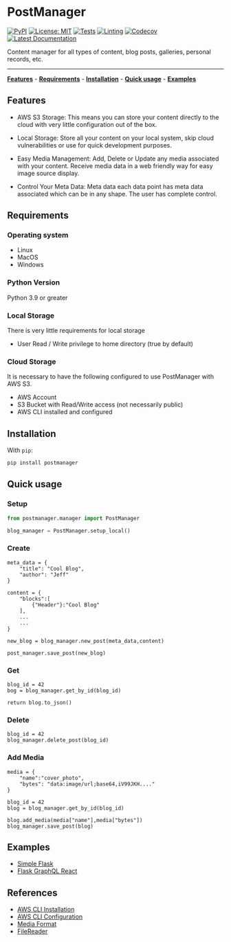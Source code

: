 # PostManager

[![PyPI](https://img.shields.io/pypi/v/postmanager.svg)](https://pypi.python.org/pypi/postmanager)
[![License: MIT](https://img.shields.io/badge/license-MIT-blue)](https://github.com/subaquatic-pierre/postmanager/blob/main/LICENSE)
[![Tests](https://github.com/subaquatic-pierre/postmanager/workflows/Tests/badge.svg)](https://github.com/subaquatic-pierre/postmanager/actions/workflows/1_tests.yml)
[![Linting](https://github.com/subaquatic-pierre/postmanager/workflows/Linting/badge.svg)](https://github.com/subaquatic-pierre/postmanager/actions/workflows/3_linting.yml)
[![Codecov](https://codecov.io/gh/subaquatic-pierre/postmanager/branch/main/graph/badge.svg?token=lQUanTQKRO)](https://codecov.io/gh/subaquatic-pierre/postmanager)
[![Latest Documentation](https://img.shields.io/badge/docs-latest-brightgreen)](https://subaquatic-pierre.github.io/postmanager)

Content manager for all types of content, blog posts, galleries, personal records, etc.

---

**[Features](#features)** - **[Requirements](#requirements)** - **[Installation](#installation)** - **[Quick usage](#quick-usage)** - **[Examples](#examples)**

## Features

- AWS S3 Storage: This means you can store your content directly to the cloud with very little configuration out of the box.

- Local Storage: Store all your content on your local system, skip cloud vulnerabilities or use for quick development purposes.

- Easy Media Management: Add, Delete or Update any media associated with your content. Receive media data in a web friendly way for easy image source display.

- Control Your Meta Data: Meta data each data point has meta data associated which can be in any shape. The user has complete control.

## Requirements

### Operating system

- Linux
- MacOS
- Windows

### Python Version

Python 3.9 or greater

### Local Storage

There is very little requirements for local storage

- User Read / Write privilege to home directory (true by default)

### Cloud Storage

It is necessary to have the following configured to use PostManager with AWS S3.

- AWS Account
- S3 Bucket with Read/Write access (not necessarily public)
- AWS CLI installed and configured

## Installation

With `pip`:

```bash
pip install postmanager
```

## Quick usage

### Setup

```python title="main.py"
from postmanager.manager import PostManager

blog_manager = PostManager.setup_local()

```

### Create

```
meta_data = {
    "title": "Cool Blog",
    "author": "Jeff"
}

content = {
    "blocks":[
        {"Header"}:"Cool Blog"
    ],
    ...
    ...
}

new_blog = blog_manager.new_post(meta_data,content)

post_manager.save_post(new_blog)
```

### Get

```
blog_id = 42
bog = blog_manager.get_by_id(blog_id)

return blog.to_json()
```

### Delete

```
blog_id = 42
blog_manager.delete_post(blog_id)
```

### Add Media

```
media = {
    "name":"cover_photo",
    "bytes": "data:image/url;base64,iV99JKH...."
}

blog_id = 42
blog = blog_manager.get_by_id(blog_id)

blog.add_media(media["name"],media["bytes"])
blog_manager.save_post(blog)
```

## Examples

- [Simple Flask](https://github.com/subaquatic-pierre/postmanager-flask-example)
- [Flask GraphQL React](https://github.com/subaquatic-pierre/postmanager-flask-example)

## References

- [AWS CLI Installation](https://docs.aws.amazon.com/cli/latest/userguide/getting-started-install.html)
- [AWS CLI Configuration](https://docs.aws.amazon.com/cli/latest/userguide/cli-configure-quickstart.html)
- [Media Format](https://developer.mozilla.org/en-US/docs/Web/HTTP/Basics_of_HTTP/Data_URIs)
- [FileReader](https://developer.mozilla.org/en-US/docs/Web/API/FileReader/readAsDataURL)
